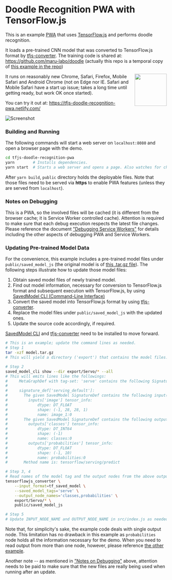
# Doodle Recognition PWA with TensorFlow.js

This is an example [PWA](https://en.wikipedia.org/wiki/Progressive_Web_Apps)
that uses [TensorFlow.js](https://js.tensorflow.org/) and performs doodle recognition.

It loads a pre-trained CNN model that was converted to TensorFlow.js format
by [tfjs-converter](https://github.com/tensorflow/tfjs-converter).
The training code is shared at: https://github.com/maru-labo/doodle
(actually this repo is a temporal copy of
[this example in the  repo](https://github.com/maru-labo/doodle/tree/master/examples/tensorflow_js_simple))

<img src="https://i.imgur.com/XOQIx5W.png" width="100" align="right">

It runs on reasonably new Chrome, Safari, Firefox, Mobile Safari and Android Chrome
(not on Edge nor IE. Safari and Mobile Safari have a start up issue;
takes a long time until getting ready, but work OK once started).

You can try it out at: https://tfjs-doodle-recognition-pwa.netlify.com/

![Screenshot](https://i.imgur.com/G6g18ap.png)

### Building and Running

The following commands will start a web server on `localhost:8080`
and open a browser page with the demo.

```bash
cd tfjs-doodle-recognition-pwa
yarn        # Installs dependencies.
yarn start  # Starts a web server and opens a page. Also watches for changes.
```

After `yarn build`, `public` directory holds the deployable files.
Note that those files need to be served via **https** to enable PWA features
(unless they are served from `localhost`).

### <a name="notes-on-debugging"></a>Notes on Debugging

This is a PWA, so the involved files will be cached
(it is different from the browser cache; it is Service Worker controlled cache).
Attention is required to make sure that each debug execution respects
the latest file changes. Please reference the document
["Debugging Service Workers"](https://developers.google.com/web/fundamentals/codelabs/debugging-service-workers/)
for details including the other aspects of debugging PWA and Service Workers.

### Updating Pre-trained Model Data

For the convenience, this example includes a pre-trained model files
under `public/saved_model_js` (the original model is of
[this .tar.gz file](https://github.com/maru-labo/doodle/releases/download/v1.0.0/model.tar.gz)).
The following steps illustrate how to update those model files:

1. Obtain saved model files of newly trained model.
2. Find out model information, necessary for conversion to TensorFlow.js format
    and subsequent execution with TensorFlow.js, by using
    [SavedModel CLI (Command-Line Interface)](https://www.tensorflow.org/versions/r1.2/programmers_guide/saved_model_cli)
3. Convert the saved model into TensorFlow.js format by using
    [tfjs-converter](https://github.com/tensorflow/tfjs-converter).
4. Replace the model files under `public/saved_model_js` with the updated ones.
5. Update the source code accordingly, if required.

[SavedModel CLI](https://www.tensorflow.org/versions/r1.2/programmers_guide/saved_model_cli)
and
[tfjs-converter](https://github.com/tensorflow/tfjs-converter)
need to be installed to move forward.

```bash
# This is an example; update the command lines as needed.
# Step 1
tar -xzf model.tar.gz
# This will yield a directory ('export') that contains the model files.

# Step 2
saved_model_cli show --dir export/Servo/* --all
# This will emits lines like the followings:
#     MetaGraphDef with tag-set: 'serve' contains the following SignatureDefs:
#
#     signature_def['serving_default']:
#       The given SavedModel SignatureDef contains the following input(s):
#         inputs['image'] tensor_info:
#             dtype: DT_FLOAT
#             shape: (-1, 28, 28, 1)
#             name: image_1:0
#       The given SavedModel SignatureDef contains the following output(s):
#         outputs['classes'] tensor_info:
#             dtype: DT_INT64
#             shape: (-1)
#             name: classes:0
#         outputs['probabilities'] tensor_info:
#             dtype: DT_FLOAT
#             shape: (-1, 10)
#             name: probabilities:0
#       Method name is: tensorflow/serving/predict

# Step 3, 4
# Read names of the model tag and the output nodes from the above output and run the coveter:
tensorflowjs_converter \
    --input_format=tf_saved_model \
    --saved_model_tags='serve' \
    --output_node_names='classes,probabilities' \
    export/Servo/* \
    public/saved_model_js

# Step 5
# Update INPUT_NODE_NAME and OUTPUT_NODE_NAME in src/index.js as needed.
```
Note that, for simplicity's sake, the example code deals with single output node.
This limitation has no drawback in this example
as `probabilities` node holds all the information necessary for the demo.
When you need to read output from more than one node, however, please reference
[the other example](https://github.com/maru-labo/doodle/blob/62c71ba554f827d77e907f517e2d585165cfc58b/examples/tensorflow_js/src/cmps/doodle.vue#L72-L76).

Another note -- as mentioned in ["Notes on Debugging"](#notes-on-debugging) above,
attention needs to be paid to make sure that the new files are really being used
when running after an update.

